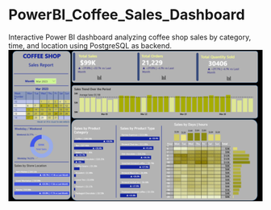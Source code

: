 # PowerBI_Coffee_Sales_Dashboard
Interactive Power BI dashboard analyzing coffee shop sales by category, time, and location using PostgreSQL as backend.
![Power BI dashboard showing coffee salese](Dashboard_image.png)
